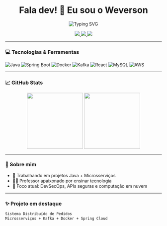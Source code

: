 <h1 align="center">Fala dev! 👋 Eu sou o Weverson</h1>

<p align="center">
  <img src="https://readme-typing-svg.herokuapp.com?font=Fira+Code&weight=700&size=22&pause=1000&center=true&vCenter=true&width=435&lines=Fullstack+Java+Developer;Especialista+em+Microsservi%C3%A7os;Apaixonado+por+Tecnologia+e+Educa%C3%A7%C3%A3o" alt="Typing SVG" />
</p>

<p align="center">
  <a href="https://github.com/WeversonDev">
    <img src="https://img.shields.io/github/followers/WeversonDev?label=Follow&style=social" />
  </a>
  <a href="mailto:weverson@email.com">
    <img src="https://img.shields.io/badge/email-contato-red" />
  </a>
  <a href="https://linkedin.com/in/weverson">
    <img src="https://img.shields.io/badge/LinkedIn-Perfil-blue" />
  </a>
</p>

---

### 💻 Tecnologias & Ferramentas

![Java](https://img.shields.io/badge/-Java-333?style=flat&logo=java)
![Spring Boot](https://img.shields.io/badge/-Spring%20Boot-333?style=flat&logo=springboot)
![Docker](https://img.shields.io/badge/-Docker-333?style=flat&logo=docker)
![Kafka](https://img.shields.io/badge/-Kafka-333?style=flat&logo=apachekafka)
![React](https://img.shields.io/badge/-React-333?style=flat&logo=react)
![MySQL](https://img.shields.io/badge/-MySQL-333?style=flat&logo=mysql)
![AWS](https://img.shields.io/badge/-AWS-333?style=flat&logo=amazonaws)

---

### 📈 GitHub Stats

<p align="center">
  <img src="https://github-readme-stats.vercel.app/api?username=WeversonDev&show_icons=true&theme=tokyonight" height="180em"/>
  <img src="https://github-readme-stats.vercel.app/api/top-langs/?username=WeversonDev&layout=compact&theme=tokyonight" height="180em"/>
</p>

---

### 🧠 Sobre mim

- 🔭 Trabalhando em projetos Java + Microsserviços
- 🧑‍🏫 Professor apaixonado por ensinar tecnologia
- 🎯 Foco atual: DevSecOps, APIs seguras e computação em nuvem

---

### ✨ Projeto em destaque

```bash
Sistema Distribuído de Pedidos
Microsserviços + Kafka + Docker + Spring Cloud
